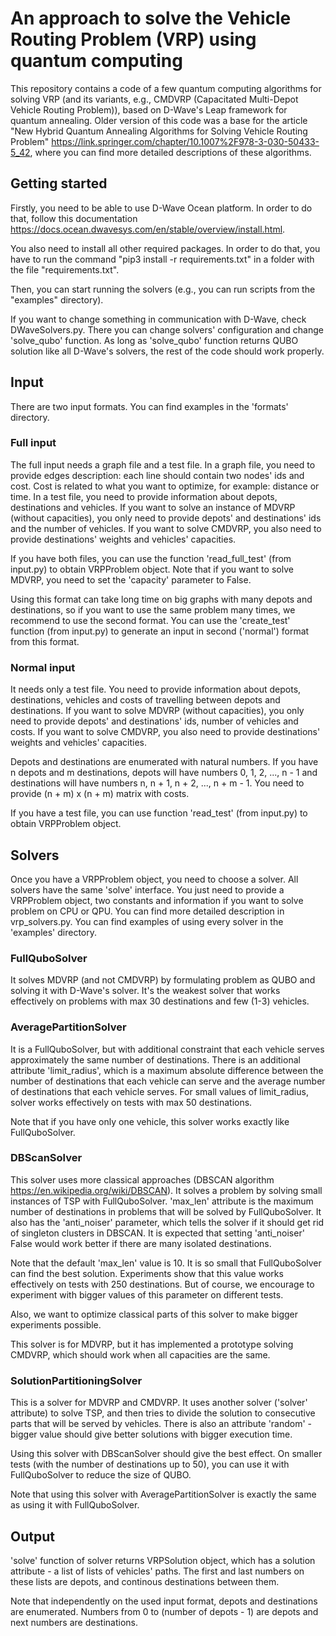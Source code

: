 # An approach to solve the Vehicle Routing Problem (VRP) using quantum computing

This repository contains a code of a few quantum computing algorithms for solving VRP (and its variants, e.g., CMDVRP (Capacitated Multi-Depot Vehicle Routing Problem)), based on D-Wave's Leap framework for quantum annealing. Older version of this code was a base for the article "New Hybrid Quantum Annealing Algorithms for Solving Vehicle Routing Problem" https://link.springer.com/chapter/10.1007%2F978-3-030-50433-5_42, where you can find more detailed descriptions of these algorithms.

## Getting started

Firstly, you need to be able to use D-Wave Ocean platform. In order to do that, follow this documentation https://docs.ocean.dwavesys.com/en/stable/overview/install.html. 

You also need to install all other required packages. In order to do that, you have to run the command "pip3 install -r requirements.txt" in a folder with the file "requirements.txt".

Then, you can start running the solvers (e.g., you can run scripts from the "examples" directory).

If you want to change something in communication with D-Wave, check DWaveSolvers.py. There you can change solvers' configuration and change 'solve_qubo' function. As long as 'solve_qubo' function returns QUBO solution like all D-Wave's solvers, the rest of the code should work properly. 

## Input

There are two input formats. You can find examples in the 'formats' directory.

### Full input

The full input needs a graph file and a test file. In a graph file, you need to provide edges description: each line should contain two nodes' ids and cost. Cost is related to what you want to optimize, for example: distance or time. In a test file, you need to provide information about depots, destinations and vehicles. If you want to solve an instance of MDVRP (without capacities), you only need to provide depots' and destinations' ids and the number of vehicles. If you want to solve CMDVRP, you also need to provide destinations' weights and vehicles' capacities. 

If you have both files, you can use the function 'read_full_test' (from input.py) to obtain VRPProblem object. Note that if you want to solve MDVRP, you need to set the 'capacity' parameter to False.

Using this format can take long time on big graphs with many depots and destinations, so if you want to use the same problem many times, we recommend to use the second format. You can use the 'create_test' function (from input.py) to generate an input in second ('normal') format from this format.

### Normal input

It needs only a test file. You need to provide information about depots, destinations, vehicles and costs of travelling between depots and destinations. If you want to solve MDVRP (without capacities), you only need to provide depots' and destinations' ids, number of vehicles and costs. If you want to solve CMDVRP, you also need to provide destinations' weights and vehicles' capacities.

Depots and destinations are enumerated with natural numbers. If you have n depots and m destinations, depots will have numbers 0, 1, 2, ..., n - 1 and destinations will have numbers n, n + 1, n + 2, ..., n + m - 1. You need to provide (n + m) x (n + m) matrix with costs. 

If you have a test file, you can use function 'read_test' (from input.py) to obtain VRPProblem object.

## Solvers

Once you have a VRPProblem object, you need to choose a solver. All solvers have the same 'solve' interface. You just need to provide a VRPProblem object, two constants and information if you want to solve problem on CPU or QPU. You can find more detailed description in vrp_solvers.py. You can find examples of using every solver in the 'examples' directory.

### FullQuboSolver

It solves MDVRP (and not CMDVRP) by formulating problem as QUBO and solving it with D-Wave's solver. It's the weakest solver that works effectively on problems with max 30 destinations and few (1-3) vehicles. 

### AveragePartitionSolver

It is a FullQuboSolver, but with additional constraint that each vehicle serves approximately the same number of destinations. There is an additional attribute 'limit_radius', which is a maximum absolute difference between the number of destinations that each vehicle can serve and the average number of destinations that each vehicle serves. For small values of limit_radius, solver works effectively on tests with max 50 destinations.

Note that if you have only one vehicle, this solver works exactly like FullQuboSolver.

### DBScanSolver

This solver uses more classical approaches (DBSCAN algorithm https://en.wikipedia.org/wiki/DBSCAN). It solves a problem by solving small instances of TSP with FullQuboSolver. 'max_len' attribute is the maximum number of destinations in problems that will be solved by FullQuboSolver. It also has the 'anti_noiser' parameter, which tells the solver if it should get rid of singleton clusters in DBSCAN. It is expected that setting 'anti_noiser' False would work better if there are many isolated destinations.

Note that the default 'max_len' value is 10. It is so small that FullQuboSolver can find the best solution. Experiments show that this value works effectively on tests with 250 destinations. But of course, we encourage to experiment with bigger values of this parameter on different tests.

Also, we want to optimize classical parts of this solver to make bigger experiments possible.

This solver is for MDVRP, but it has implemented a prototype solving CMDVRP, which should work when all capacities are the same.

### SolutionPartitioningSolver

This is a solver for MDVRP and CMDVRP. It uses another solver ('solver' attribute) to solve TSP, and then tries to divide the solution to consecutive parts that will be served by vehicles. There is also an attribute 'random' - bigger value should give better solutions with bigger execution time.

Using this solver with DBScanSolver should give the best effect. On smaller tests (with the number of destinations up to 50), you can use it with FullQuboSolver to reduce the size of QUBO.

Note that using this solver with AveragePartitionSolver is exactly the same as using it with FullQuboSolver.

## Output

'solve' function of solver returns VRPSolution object, which has a solution attribute - a list of lists of vehicles' paths. The first and last numbers on these lists are depots, and continous destinations between them.

Note that independently on the used input format, depots and destinations are enumerated. Numbers from 0 to (number of depots - 1) are depots and next numbers are destinations.
